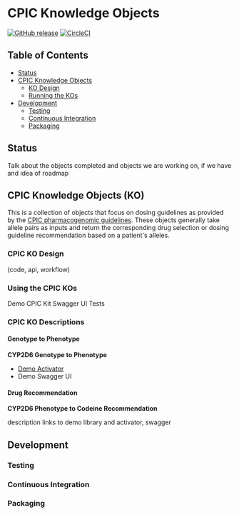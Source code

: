 # CPIC Knowledge Objects
[![GitHub release](https://img.shields.io/github/release/kgrid/cpic-objects.svg)](https://github.com/kgrid/cpic-objects/releases/)
[![CircleCI](https://circleci.com/gh/kgrid-objects/cpic-objects.svg?style=svg)](https://circleci.com/gh/kgrid-objects/cpic-objects)

 
## Table of Contents
* [Status](#status)
* [CPIC Knowledge Objects](#cpic-knowledge-objects)
  * [KO Design](#cpic-ko-design)
  * [Running the KOs](#running-cpic-ko)
* [Development](#development)
  * [Testing](#testing)
  * [Continuous Integration](#continuous_integration)
  * [Packaging](#Packaging)
 
## Status
Talk about the objects completed and objects we are working on, if we have and idea of roadmap

## CPIC Knowledge Objects (KO)
This is a collection of objects that focus on dosing guidelines as provided by
 the [CPIC pharmacogenomic guidelines](https://cpicpgx.org/guidelines/). These objects generally 
 take allele pairs as inputs and return the corresponding drug selection or dosing guideline 
 recommendation based on a patient's alleles.
### CPIC KO Design 
 (code, api, workflow)
 
### Using the CPIC KOs
Demo
CPIC Kit
Swagger UI
Tests

### CPIC KO Descriptions

#### Genotype to Phenotype 

**CYP2D6 Genotype to Phenotype**

* [Demo Activator](https://activator.kgrid.org/99999/fk4mc97w6m)
* Demo Swagger UI


#### Drug Recommendation 

**CYP2D6 Phenotype to Codeine Recommendation**

description
links to demo library and activator, swagger

## Development
### Testing
### Continuous Integration
### Packaging

